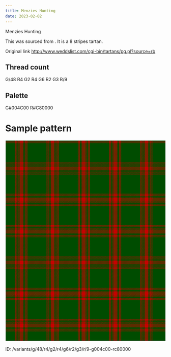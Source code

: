 ```yaml
---
title: Menzies Hunting
date: 2023-02-02
---
```

Menzies Hunting

This was sourced from <no value>.  It is a 8 stripes tartan.

Original link http://www.weddslist.com/cgi-bin/tartans/pg.pl?source=rb

## Thread count
G/48 R4 G2 R4 G6 R2 G3 R/9

## Palette
G#004C00 R#C80000

# Sample pattern

![Tartan detail](tartan.png "G/48 R4 G2 R4 G6 R2 G3 R/9 tartan")

ID: /variants/g/48/r4/g2/r4/g6/r2/g3/r/9-g004c00-rc80000